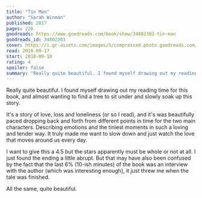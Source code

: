 ```yaml
---
title: "Tin Man"
author: "Sarah Winman"
published: 2017
pages: 226
goodreads: https://www.goodreads.com/book/show/34802303-tin-man
goodreads_id: 34802303
cover: https://i.gr-assets.com/images/S/compressed.photo.goodreads.com/books/1536800486l/34802303._SX98_.jpg
read: 2018-09-17
start: 2018-09-10
rating: 4
spoiler: false
summary: "Really quite beautiful. I found myself drawing out my reading time for this book, and almost wanting to find a tree to sit under and slowly soak up this story."
---
```


Really quite beautiful. I found myself drawing out my reading time for this book, and almost wanting to find a tree to sit under and slowly soak up this story.  
  
It's a story of love, loss and loneliness (or so I read), and it's was beautifully paced dropping back and forth from different points in time for the two main characters. Describing emotions and the tiniest moments in such a loving and tender way. It truly made me want to slow down and just watch the love that moves around us every day.  
  
I want to give this a 4.5 but the stars apparently must be whole or not at all. I just found the ending a little abrupt. But that may have also been confused by the fact that the last 6% (10-ish minutes) of the book was an interview with the author (which was interesting enough), it just threw me when the tale was finished.  
  
All the same, quite beautiful.
